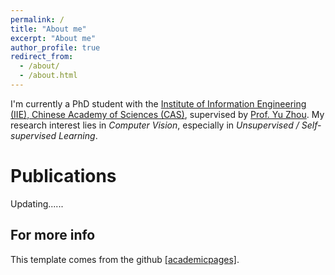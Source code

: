 ```yaml
---
permalink: /
title: "About me"
excerpt: "About me"
author_profile: true
redirect_from: 
  - /about/
  - /about.html
---
```




I'm currently a PhD student with the [Institute of Information Engineering (IIE), Chinese Academy of Sciences (CAS)](https://www.iie.ac.cn/), supervised by [Prof. Yu Zhou](https://people.ucas.ac.cn/~yuzhou). My research interest lies in *Computer Vision*, especially in *Unsupervised / Self-supervised Learning*.

<style>
  .news{
    position: absolute;
    top: 7%;
    right: 1%;
    width: 28%;
  }
  .map{
    width: 75%;
  }
  @media screen and (max-width: 800px) {
    .news {
      position: static;
      width: auto;
    }
    .map{
      width: auto;
    }
  }
</style>

<div class="map">
  <script type="text/javascript" id="clustrmaps" src="//clustrmaps.com/map_v2.js?d=IZ9pPSCretfEwjCp7s_Fm8UrWtt2kUvApAL5BtbtCBA&cl=ffffff&w=a"></script>
</div>

Publications
======
Updating......


For more info
------
This template comes from the github [[academicpages]](https://github.com/academicpages/academicpages.gi).
